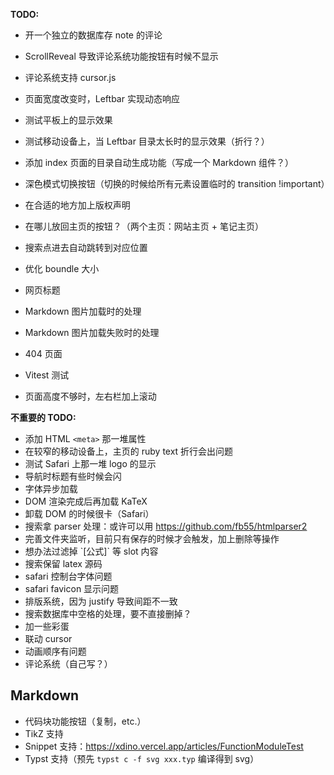 **TODO:**

 - 开一个独立的数据库存 note 的评论
 - ScrollReveal 导致评论系统功能按钮有时候不显示
 - 评论系统支持 cursor.js

 - 页面宽度改变时，Leftbar 实现动态响应
 - 测试平板上的显示效果
 - 测试移动设备上，当 Leftbar 目录太长时的显示效果（折行？）
 - 添加 index 页面的目录自动生成功能（写成一个 Markdown 组件？）
 - 深色模式切换按钮（切换的时候给所有元素设置临时的 transition !important）
 - 在合适的地方加上版权声明
 - 在哪儿放回主页的按钮？（两个主页：网站主页 + 笔记主页）
 - 搜索点进去自动跳转到对应位置
 - 优化 boundle 大小
 - 网页标题
 - Markdown 图片加载时的处理
 - Markdown 图片加载失败时的处理
 - 404 页面
 - Vitest 测试
 - 页面高度不够时，左右栏加上滚动

**不重要的 TODO:**

 - 添加 HTML `<meta>` 那一堆属性 
 - 在较窄的移动设备上，主页的 ruby text 折行会出问题
 - 测试 Safari 上那一堆 logo 的显示
 - 导航时标题有些时候会闪
 - 字体异步加载
 - DOM 渲染完成后再加载 KaTeX
 - 卸载 DOM 的时候很卡（Safari）
 - 搜索拿 parser 处理：或许可以用 https://github.com/fb55/htmlparser2
 - 完善文件夹监听，目前只有保存的时候才会触发，加上删除等操作
 - 想办法过滤掉 \`[公式]\` 等 slot 内容
 - 搜索保留 latex 源码
 - safari 控制台字体问题
 - safari favicon 显示问题
 - 排版系统，因为 justify 导致间距不一致
 - 搜索数据库中空格的处理，要不直接删掉？
 - 加一些彩蛋
 - 联动 cursor
 - 动画顺序有问题
 - 评论系统（自己写？）

## Markdown

 - 代码块功能按钮（复制，etc.）
 - TikZ 支持
 - Snippet 支持：https://xdino.vercel.app/articles/FunctionModuleTest
 - Typst 支持（预先 `typst c -f svg xxx.typ` 编译得到 svg）
